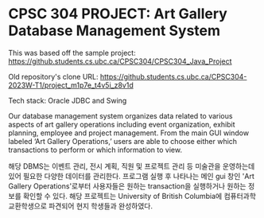 # CPSC 304 PROJECT: Art Gallery Database Management System

This was based off the sample project: https://github.students.cs.ubc.ca/CPSC304/CPSC304_Java_Project

Old repository's clone URL: https://github.students.cs.ubc.ca/CPSC304-2023W-T1/project_m1p7e_t4v5i_z8v1d

Tech stack: Oracle JDBC and Swing

Our database management system organizes data related to various aspects of art gallery operations including
event organization, exhibit planning, employee and project management. From the main GUI
window labeled ‘Art Gallery Operations,’ users are able to choose either which transactions
to perform or which information to view.

해당 DBMS는 이벤트 관리, 전시 계획, 직원 및 프로젝트 관리 등 미술관을 운영하는데 있어 필요한 다양한 데이터를 관리한다. 프로그램 실행 후 나타나는 메인 gui 창인 'Art Gallery Operations'로부터 사용자들은 원하는 transaction을 실행하거나 원하는 정보를 확인할 수 있다.
해당 프로젝트는 University of British Columbia에 컴퓨터과학 교환학생으로 파견되어 현지 학생들과 완성하였다.


